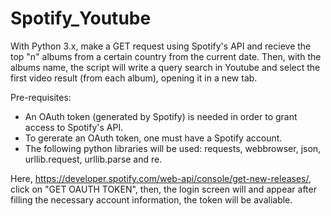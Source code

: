 # Spotify_Youtube

With Python 3.x, make a GET request using Spotify's API and recieve the top "n" albums from a certain country from the current date. Then, with the albums name, the script will write a query search in Youtube and select the first video result (from each album), opening it in a new tab.

Pre-requisites:
 - An OAuth token (generated by Spotify) is needed in order to grant access to Spotify's API.
 - To gererate an OAuth token, one must have a Spotify account.
 - The following python libraries will be used: requests, webbrowser, json, urllib.request, urllib.parse and re.
 
Here, https://developer.spotify.com/web-api/console/get-new-releases/, click on "GET OAUTH TOKEN", then, the login screen will 
and appear after filling the necessary account information, the token will be avaliable.
